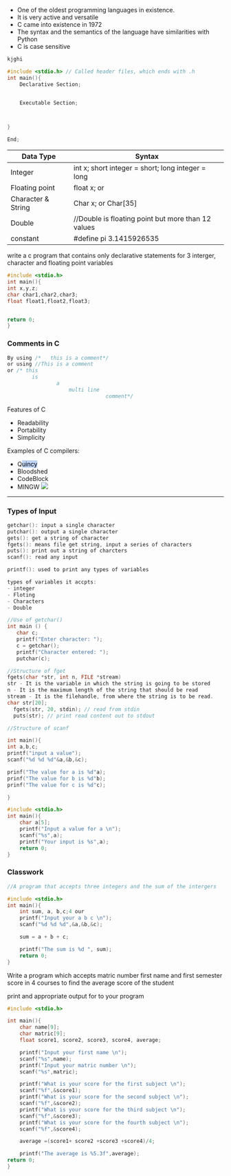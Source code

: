 - One of the oldest programming languages in existence.
- It is very active and versatile
- C came into existence in 1972
- The syntax and the semantics of the language have similarities with Python
- C is case sensitive
```Java
kjghi

```

```C
#include <stdio.h> // Called header files, which ends with .h
int main(){
	Declarative Section;


	Executable Section;



}

End;
```

Data Type | Syntax 
----|----
Integer | int x; short integer = short; long integer = long
Floating point | float x;  or 
Character & String | Char x; or Char[35]
Double |  //Double is floating point but more than 12 values
constant | #define pi 3.1415926535

write a c program that contains only declarative statements for 
3 interger, character and floating point variables
```c
#include <stdio.h>
int main(){
int x,y,z;
char char1,char2,char3;
float float1,float2,float3;


return 0;
}
```
### Comments in C

```C
By using /*   this is a comment*/
or using //This is a comment
or /* this
		is 
				a
					multi line
								comment*/


```
Features of C
- Readability
- Portability
- Simplicity 

Examples of C compilers:
- Q<mark style="background: #CACFD9A6;"><mark style="background: #ADCCFFA6;">uincy</mark></mark>
- Bloodshed
- CodeBlock
- MINGW
![](images/Process%20of%20Program%20Compilation.canvas)

---
### Types of Input
```C
getchar(): input a single character
putchar(): output a single character
gets(): get a string of character
fgets(): means file get string, input a series of characters
puts(): print out a string of charcters
scanf(): read any input

printf(): used to print any types of variables

types of variables it accpts:
- integer
- Floting
- Characters
- Double

```

```C
//Use of getchar()
int main () {
   char c;
   printf("Enter character: ");
   c = getchar();
   printf("Character entered: ");
   putchar(c);
```


```C
//Structure of fget
fgets(char *str, int n, FILE *stream)
str - It is the variable in which the string is going to be stored
n - It is the maximum length of the string that should be read
stream - It is the filehandle, from where the string is to be read.
char str[20];
  fgets(str, 20, stdin); // read from stdin
  puts(str); // print read content out to stdout

```

```c
//Structure of scanf

int main(){
int a,b,c;
printf("input a value");
scanf("%d %d %d"&a,&b,&c);

prinf("The value for a is %d"a);
prinf("The value for b is %d"b);
prinf("The value for c is %d"c);

}
```


```c
#include <stdio.h>
int main(){
    char a[5];
    printf("Input a value for a \n");
    scanf("%s",a);
    printf("Your input is %s",a);
    return 0;   
}
```

### Classwork
```c
//A program that accepts three integers and the sum of the intergers

#include <stdio.h>
int main(){
	int sum, a, b,c;4 our
	printf("Input your a b c \n");
	scanf("%d %d %d",&a,&b,&c);

	sum = a + b + c;

	printf("The sum is %d ", sum);
	return 0;
}
```

Write a program which accepts matric number first name  and first semester score in 4 courses to find the average score of the student

print and appropriate output for to your program

```c
#include <stdio.h>

int main(){
    char name[9];
    char matric[9];
    float score1, score2, score3, score4, average;

    printf("Input your first name \n");
    scanf("%s",name);
    printf("Input your matric number \n");
    scanf("%s",matric);

    printf("What is your score for the first subject \n");
    scanf("%f",&score1);
    printf("What is your score for the second subject \n");
    scanf("%f",&score2);
    printf("What is your score for the third subject \n");
    scanf("%f",&score3);
    printf("What is your score for the fourth subject \n");
    scanf("%f",&score4);

    average =(score1+ score2 +score3 +score4)/4;

    printf("The average is %5.3f",average);
return 0;
}


```